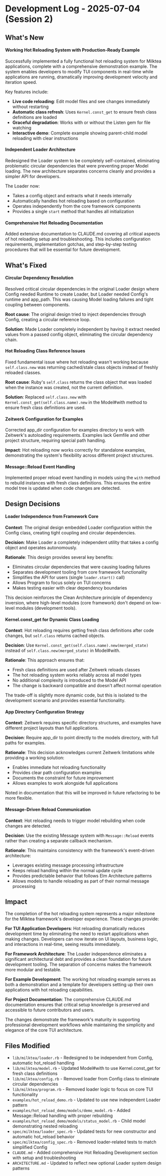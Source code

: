 # Development Log - 2025-07-04 (Session 2)

## What's New

#### Working Hot Reloading System with Production-Ready Example
Successfully implemented a fully functional hot reloading system for Milktea applications, complete with a comprehensive demonstration example. The system enables developers to modify TUI components in real-time while applications are running, dramatically improving development velocity and iteration speed.

Key features include:
- **Live code reloading**: Edit model files and see changes immediately without restarting
- **Automatic class refresh**: Uses `Kernel.const_get` to ensure fresh class definitions are loaded
- **Graceful degradation**: Works with or without the Listen gem for file watching
- **Interactive demo**: Complete example showing parent-child model reloading with clear instructions

#### Independent Loader Architecture
Redesigned the Loader system to be completely self-contained, eliminating problematic circular dependencies that were preventing proper Model loading. The new architecture separates concerns cleanly and provides a simpler API for developers.

The Loader now:
- Takes a config object and extracts what it needs internally
- Automatically handles hot reloading based on configuration
- Operates independently from the core framework components
- Provides a single `start` method that handles all initialization

#### Comprehensive Hot Reloading Documentation
Added extensive documentation to CLAUDE.md covering all critical aspects of hot reloading setup and troubleshooting. This includes configuration requirements, implementation gotchas, and step-by-step testing procedures that will be essential for future development.

## What's Fixed

#### Circular Dependency Resolution
Resolved critical circular dependencies in the original Loader design where Config needed Runtime to create Loader, but Loader needed Config's runtime and app_path. This was causing Model loading failures and tight coupling between components.

**Root cause**: The original design tried to inject dependencies through Config, creating a circular reference loop.

**Solution**: Made Loader completely independent by having it extract needed values from a passed config object, eliminating the circular dependency chain.

#### Hot Reloading Class Reference Issues
Fixed fundamental issue where hot reloading wasn't working because `self.class.new` was returning cached/stale class objects instead of freshly reloaded classes.

**Root cause**: Ruby's `self.class` returns the class object that was loaded when the instance was created, not the current definition.

**Solution**: Replaced `self.class.new` with `Kernel.const_get(self.class.name).new` in the Model#with method to ensure fresh class definitions are used.

#### Zeitwerk Configuration for Examples
Corrected app_dir configuration for examples directory to work with Zeitwerk's autoloading requirements. Examples lack Gemfile and other project structure, requiring special path handling.

**Impact**: Hot reloading now works correctly for standalone examples, demonstrating the system's flexibility across different project structures.

#### Message::Reload Event Handling
Implemented proper reload event handling in models using the `with` method to rebuild instances with fresh class definitions. This ensures the entire model tree is updated when code changes are detected.

## Design Decisions

#### Loader Independence from Framework Core
**Context**: The original design embedded Loader configuration within the Config class, creating tight coupling and circular dependencies.

**Decision**: Make Loader a completely independent utility that takes a config object and operates autonomously.

**Rationale**: This design provides several key benefits:
- Eliminates circular dependencies that were causing loading failures
- Separates development tooling from core framework functionality
- Simplifies the API for users (single `loader.start()` call)
- Allows Program to focus solely on TUI concerns
- Makes testing easier with clear dependency boundaries

This decision reinforces the Clean Architecture principle of dependency inversion, where high-level modules (core framework) don't depend on low-level modules (development tools).

#### Kernel.const_get for Dynamic Class Loading
**Context**: Hot reloading requires getting fresh class definitions after code changes, but `self.class` returns cached objects.

**Decision**: Use `Kernel.const_get(self.class.name).new(merged_state)` instead of `self.class.new(merged_state)` in Model#with.

**Rationale**: This approach ensures that:
- Fresh class definitions are used after Zeitwerk reloads classes
- The hot reloading system works reliably across all model types
- No additional complexity is introduced to the Model API
- The change is backward compatible and doesn't affect normal operation

The trade-off is slightly more dynamic code, but this is isolated to the development scenario and provides essential functionality.

#### App Directory Configuration Strategy
**Context**: Zeitwerk requires specific directory structures, and examples have different project layouts than full applications.

**Decision**: Require app_dir to point directly to the models directory, with full paths for examples.

**Rationale**: This decision acknowledges current Zeitwerk limitations while providing a working solution:
- Enables immediate hot reloading functionality
- Provides clear path configuration examples
- Documents the constraint for future improvement
- Allows examples to work alongside full applications

Noted in documentation that this will be improved in future refactoring to be more flexible.

#### Message-Driven Reload Communication
**Context**: Hot reloading needs to trigger model rebuilding when code changes are detected.

**Decision**: Use the existing Message system with `Message::Reload` events rather than creating a separate callback mechanism.

**Rationale**: This maintains consistency with the framework's event-driven architecture:
- Leverages existing message processing infrastructure
- Keeps reload handling within the normal update cycle
- Provides predictable behavior that follows Elm Architecture patterns
- Allows models to handle reloading as part of their normal message processing

## Impact

The completion of the hot reloading system represents a major milestone for the Milktea framework's developer experience. These changes provide:

**For TUI Application Developers**: Hot reloading dramatically reduces development time by eliminating the need to restart applications when making changes. Developers can now iterate on UI layouts, business logic, and interactions in real-time, seeing results immediately.

**For Framework Architecture**: The Loader independence eliminates a significant architectural debt and provides a clean foundation for future development tooling. The separation of concerns makes the framework more modular and testable.

**For Example Development**: The working hot reloading example serves as both a demonstration and a template for developers setting up their own applications with hot reloading capabilities.

**For Project Documentation**: The comprehensive CLAUDE.md documentation ensures that critical setup knowledge is preserved and accessible to future contributors and users.

The changes demonstrate the framework's maturity in supporting professional development workflows while maintaining the simplicity and elegance of the core TUI architecture.

## Files Modified

- `lib/milktea/loader.rb` - Redesigned to be independent from Config, automatic hot_reload handling
- `lib/milktea/model.rb` - Updated Model#with to use Kernel.const_get for fresh class definitions
- `lib/milktea/config.rb` - Removed loader from Config class to eliminate circular dependencies
- `lib/milktea/program.rb` - Removed loader logic to focus on core TUI functionality
- `examples/hot_reload_demo.rb` - Updated to use new independent Loader pattern
- `examples/hot_reload_demo/models/demo_model.rb` - Added Message::Reload handling with proper rebuilding
- `examples/hot_reload_demo/models/status_model.rb` - Child model demonstrating nested reloading
- `spec/milktea/loader_spec.rb` - Updated tests for new constructor and automatic hot_reload behavior
- `spec/milktea/config_spec.rb` - Removed loader-related tests to match simplified Config
- `CLAUDE.md` - Added comprehensive Hot Reloading Development section with setup and troubleshooting
- `ARCHITECTURE.md` - Updated to reflect new optional Loader system design patterns